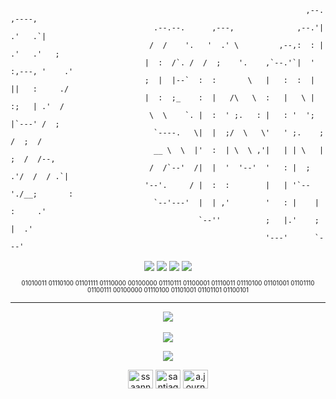 

                                                                      ,--.       ,----, 
                                    .--.--.      ,---,              ,--.'|     .'   .`| 
                                   /  /    '.   '  .' \         ,--,:  : |  .'   .'   ; 
                                  |  :  /`. /  /  ;    '.    ,`--.'`|  ' :,---, '    .' 
                                  ;  |  |--`  :  :       \   |   :  :  | ||   :     ./  
                                  |  :  ;_    :  |   /\   \  :   |   \ | :;   | .'  /   
                                   \  \    `. |  :  ' ;.   : |   : '  '; |`---' /  ;    
                                    `----.   \|  |  ;/  \   \'   ' ;.    ;  /  ;  /     
                                    __ \  \  |'  :  | \  \ ,'|   | | \   | ;  /  /--,   
                                   /  /`--'  /|  |  '  '--'  '   : |  ; .'/  /  / .`|   
                                  '--'.     / |  :  :        |   | '`--'./__;       :   
                                    `--'---'  |  | ,'        '   : |    |   :     .'    
                                              `--''          ;   |.'    ;   |  .'       
                                                             '---'      `---'           
                                                      

<p align="center">
  <img align="center" src="https://img.shields.io/badge/-GraphQL-E10098?style=for-the-badge&logo=graphql&logoColor=white" />
  <img align="center" src="https://img.shields.io/badge/typescript-%23007ACC.svg?style=for-the-badge&logo=typescript&logoColor=white" />
  <img align="center" src="https://img.shields.io/badge/node.js-6DA55F?style=for-the-badge&logo=node.js&logoColor=white" />
  <img align="center" src="https://img.shields.io/badge/react-%2320232a.svg?style=for-the-badge&logo=react&logoColor=%2361DAFB" />
</p>

<p align="center">
<sub>
  <sup>
01010011 01110100 01101111 01110000 00100000 01110111 01100001 01110011 01110100 01101001 01101110 01100111 00100000 01110100 01101001 01101101 01100101
</sup>
    </sub>
 </p>

<hr>
<p align="center">
<a href="#">
  <img align="center" src="https://github-readme-stats.vercel.app/api?username=git-the-sanz&show_icons=true&locale=en&theme=dracula&hide=stars" />
</a>
<br>
  <br>
<a href="#">
  <img align="center" src="http://github-readme-streak-stats.herokuapp.com?user=Git-the-Sanz&theme=dracula" />
</a>
</p>



<p align="center">
  <img align="center" src="https://readme-typing-svg.herokuapp.com?font=IBM+Plex+Sans&color=F7F7F7&size=24&center=true&lines=Connect+with+me" />
</p>
<p align="center">
<a href="https://twitter.com/ssaannzz" target="blank"><img align="center" src="https://raw.githubusercontent.com/rahuldkjain/github-profile-readme-generator/master/src/images/icons/Social/twitter.svg" alt="ssaannzz" height="30" width="40" /></a>
<a href="https://linkedin.com/in/santiago-sanz" target="blank"><img align="center" src="https://raw.githubusercontent.com/rahuldkjain/github-profile-readme-generator/master/src/images/icons/Social/linked-in-alt.svg" alt="santiago-sanz" height="30" width="40" /></a>
<a href="https://instagram.com/a.journey.through.me" target="blank"><img align="center" src="https://raw.githubusercontent.com/rahuldkjain/github-profile-readme-generator/master/src/images/icons/Social/instagram.svg" alt="a.journey.through.me" height="30" width="40" /></a>
</p>
